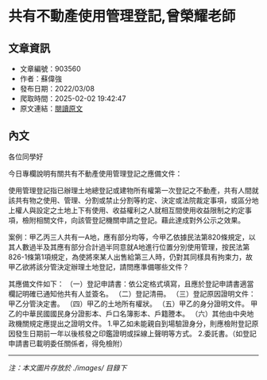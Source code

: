 # 共有不動產使用管理登記,曾榮耀老師

## 文章資訊
- 文章編號：903560
- 作者：蘇偉強
- 發布日期：2022/03/08
- 爬取時間：2025-02-02 19:42:47
- 原文連結：[閱讀原文](https://real-estate.get.com.tw/Columns/detail.aspx?no=903560)

## 內文
各位同學好

今日專欄說明有關共有不動產使用管理登記之應備文件：

使用管理登記指已辦理土地總登記或建物所有權第一次登記之不動產，共有人間就該共有物之使用、管理、分割或禁止分割等約定、決定或法院裁定事項，或區分地上權人與設定之土地上下有使用、收益權利之人就相互間使用收益限制之約定事項，檢附相關文件，向該管登記機關申請之登記。藉此達成對外公示之效果。

案例：甲乙丙三人共有一A地，應有部分均等，今甲乙依據民法第820條規定，以其人數過半及其應有部分合計過半同意就A地進行位置分別使用管理，按民法第826-1條第1項規定，為使將來某人出售給第三人時，仍對其同樣具有拘束力，故甲乙欲將該分管決定辦理土地登記，請問應準備哪些文件？

其應備文件如下： （一）登記申請書：依公定格式填寫，且應於登記申請書適當欄記明確已通知他共有人並簽名。 （二）登記清冊。 （三）登記原因證明文件：甲乙分管決定書。 （四）甲乙的土地所有權狀。 （五）甲乙的身分證明文件。 甲乙的中華民國國民身分證影本、戶口名簿影本、戶籍謄本。 （六）其他由中央地政機關規定應提出之證明文件。 1.甲乙如未能親自到場驗證身分，則應檢附登記原因發生日期前一年以後核發之印鑑證明或採線上聲明等方式。 2.委託書。（如登記申請書已載明委任關係者，得免檢附）

---
*注：本文圖片存放於 ./images/ 目錄下*
